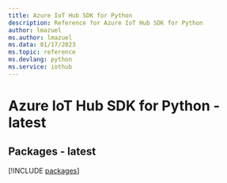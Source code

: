 ```yaml
---
title: Azure IoT Hub SDK for Python
description: Reference for Azure IoT Hub SDK for Python
author: lmazuel
ms.author: lmazuel
ms.data: 01/17/2023
ms.topic: reference
ms.devlang: python
ms.service: iothub
---
```

# Azure IoT Hub SDK for Python - latest
## Packages - latest
[!INCLUDE [packages](iot-hub-index.md)]